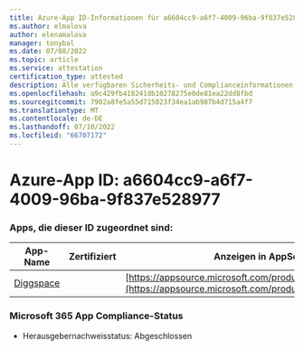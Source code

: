 ```yaml
---
title: Azure-App ID-Informationen für a6604cc9-a6f7-4009-96ba-9f837e528977
ms.author: elmalova
author: elenamalova
manager: tonybal
ms.date: 07/08/2022
ms.topic: article
ms.service: attestation
certification_type: attested
description: Alle verfügbaren Sicherheits- und Complianceinformationen für a6604cc9-a6f7-4009-96ba-9f837e528977.
ms.openlocfilehash: a9c429fb418241db10278275e0de81ea22dd8fbd
ms.sourcegitcommit: 7902a8fe5a55d715023f34ea1ab987b4d715a4f7
ms.translationtype: MT
ms.contentlocale: de-DE
ms.lasthandoff: 07/10/2022
ms.locfileid: "66707172"
---
```

# <a name="azure-app-id-a6604cc9-a6f7-4009-96ba-9f837e528977"></a>Azure-App ID: a6604cc9-a6f7-4009-96ba-9f837e528977


### <a name="apps-associated-with-this-id"></a>Apps, die dieser ID zugeordnet sind:
| **App-Name** | **Zertifiziert** | **Anzeigen in AppSource** |
|--------------|---------------|-----------------------|
| [Diggspace](../forward/WA200004347.md) |  | [https://appsource.microsoft.com/product/office/WA200004347](https://appsource.microsoft.com/product/office/WA200004347) |

### <a name="microsoft-365-app-compliance-status"></a>Microsoft 365 App Compliance-Status
- Herausgebernachweisstatus: Abgeschlossen
